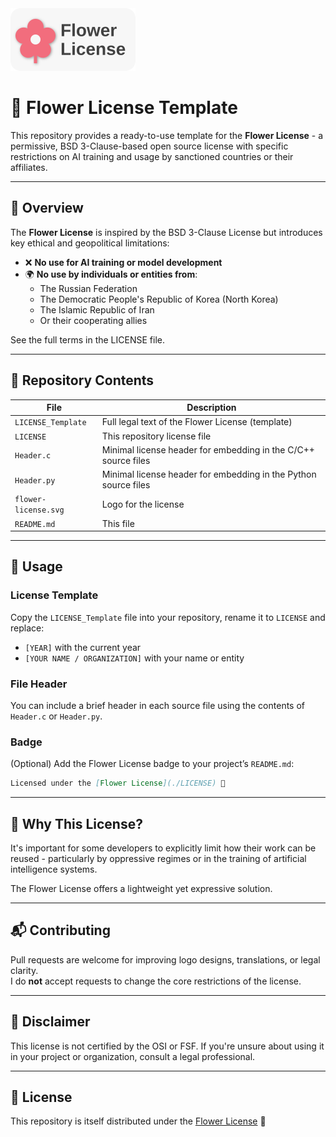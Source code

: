 <img src="flower-license.svg" alt="drawing" width="200"/>

# 🌸 Flower License Template

This repository provides a ready-to-use template for the **Flower License** - a permissive, BSD 3-Clause-based open source license with specific restrictions on AI training and usage by sanctioned countries or their affiliates.

---

## 🔖 Overview

The **Flower License** is inspired by the BSD 3-Clause License but introduces key ethical and geopolitical limitations:

- ❌ **No use for AI training or model development**
- 🌍 **No use by individuals or entities from**:
  - The Russian Federation
  - The Democratic People's Republic of Korea (North Korea)
  - The Islamic Republic of Iran
  - Or their cooperating allies

See the full terms in the LICENSE file.

---

## 📁 Repository Contents

| File | Description |
|------|-------------|
| `LICENSE_Template` | Full legal text of the Flower License (template) |
| `LICENSE` | This repository license file |
| `Header.c` | Minimal license header for embedding in the C/C++ source files |
| `Header.py` | Minimal license header for embedding in the Python source files |
| `flower-license.svg` | Logo for the license |
| `README.md` | This file |

---

## 🧩 Usage

### License Template

Copy the `LICENSE_Template` file into your repository, rename it to `LICENSE` and replace:

- `[YEAR]` with the current year
- `[YOUR NAME / ORGANIZATION]` with your name or entity

### File Header

You can include a brief header in each source file using the contents of `Header.c` or `Header.py`.

### Badge

(Optional) Add the Flower License badge to your project’s `README.md`:

```markdown
Licensed under the [Flower License](./LICENSE) 🌸
```

---

## 🧠 Why This License?

It's important for some developers to explicitly limit how their work can be reused - particularly by oppressive regimes or in the training of artificial intelligence systems.

The Flower License offers a lightweight yet expressive solution.

---

## 📬 Contributing

Pull requests are welcome for improving logo designs, translations, or legal clarity.  
I do **not** accept requests to change the core restrictions of the license.

---

## 📄 Disclaimer

This license is not certified by the OSI or FSF. If you're unsure about using it in your project or organization, consult a legal professional.

---

## 🌸 License

This repository is itself distributed under the [Flower License](./LICENSE) 🌸
